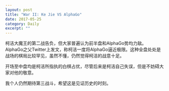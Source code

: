 ```yaml
---
layout: post
title: "War II: Ke Jie VS AlphaGo" 
date: 2017-05-25
category: Daily 
excerpt: ""
---
```


柯洁大魔王的第二战告负，但大家普遍认为前半盘和AlphaGo势均力敌。AlphaGo之父Twitter上发文，称柯洁一度将AlphaGo逼近极限。这种全盘处处是战场的棋局比较罕见，虽然不懂，仍然觉得柯洁的战意十足。

开场至中盘均是柯洁所指执的白棋占优，尽管后来是柯洁自己失误，但是不妨碍大家对他的敬意。

我个人仍然期待第三战斗，希望这是见证历史的时刻。